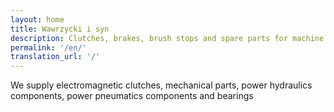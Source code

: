 ```yaml
---
layout: home
title: Wawrzycki i syn
description: Clutches, brakes, brush stops and spare parts for machine tools (lathes, milling machines, grinding machines, etc.)
permalink: '/en/'
translation_url: '/'
---
```

We supply electromagnetic clutches, mechanical parts, power hydraulics components, power pneumatics components and bearings
